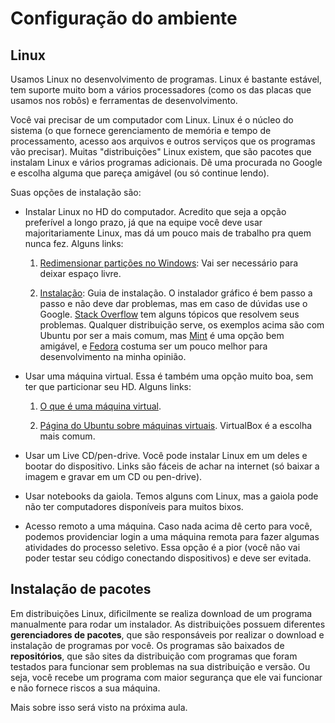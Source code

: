 # Configuração do ambiente

## Linux

Usamos Linux no desenvolvimento de programas. Linux é bastante estável, tem suporte muito bom a vários processadores (como os das placas que usamos nos robôs) e ferramentas de desenvolvimento.

Você vai precisar de um computador com Linux. Linux é o núcleo do sistema (o que fornece gerenciamento de memória e tempo de processamento, acesso aos arquivos e outros serviços que os programas vão precisar). Muitas "distribuições" Linux existem, que são pacotes que instalam Linux e vários programas adicionais. Dê uma procurada no Google e escolha alguma que pareça amigável (ou só continue lendo).

Suas opções de instalação são:

* Instalar Linux no HD do computador. Acredito que seja a opção preferível a longo prazo, já que na equipe você deve usar majoritariamente Linux, mas dá um pouco mais de trabalho pra quem nunca fez. Alguns links:

	1. [Redimensionar partições no 	Windows](http://www.howtogeek.com/101862/how-to-manage-partitions-on-windows-without-downloading-any-other-software/): Vai ser necessário para deixar espaço livre.

	2. [Instalação](https://help.ubuntu.com/community/Installation): Guia de instalação. O instalador gráfico é bem passo a passo e não deve dar problemas, mas em caso de dúvidas use o Google. [Stack Overflow](http://askubuntu.com/questions/6328/how-do-i-install-ubuntu) tem alguns tópicos que resolvem seus problemas. Qualquer distribuição serve, os exemplos acima são com Ubuntu por ser a mais comum, mas [Mint](http://www.linuxmint.com/about.php) é uma opção bem amigável, e [Fedora](https://getfedora.org/) costuma ser um pouco melhor para desenvolvimento na minha opinião.

* Usar uma máquina virtual. Essa é também uma opção muito boa, sem ter que particionar seu HD. Alguns links:

	1. [O que é uma máquina virtual](http://searchservervirtualization.techtarget.com/definition/virtual-machine).

	2. [Página do Ubuntu sobre máquinas virtuais](https://help.ubuntu.com/community/VirtualMachines). VirtualBox é a escolha mais comum.

* Usar um Live CD/pen-drive. Você pode instalar Linux em um deles e bootar do dispositivo. Links são fáceis de achar na internet (só baixar a imagem e gravar em um CD ou pen-drive).

* Usar notebooks da gaiola. Temos alguns com Linux, mas a gaiola pode não ter computadores disponíveis para muitos bixos.

* Acesso remoto a uma máquina. Caso nada acima dê certo para você, podemos providenciar login a uma máquina remota para fazer algumas atividades do processo seletivo. Essa opção é a pior (você não vai poder testar seu código conectando dispositivos) e deve ser evitada.

## Instalação de pacotes

Em distribuições Linux, dificilmente se realiza download de um programa manualmente para rodar um instalador. As distribuições possuem diferentes **gerenciadores de pacotes**, que são responsáveis por realizar o download e instalação de programas por você. Os programas são baixados de **repositórios**, que são sites da distribuição com programas que foram testados para funcionar sem problemas na sua distribuição e versão. Ou seja, você recebe um programa com maior segurança que ele vai funcionar e não fornece riscos a sua máquina.

Mais sobre isso será visto na próxima aula.
